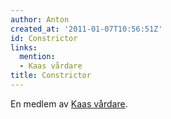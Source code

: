 ```yaml
---
author: Anton
created_at: '2011-01-07T10:56:51Z'
id: Constrictor
links:
  mention:
  - Kaas vårdare
title: Constrictor
---
```


En medlem av [Kaas vårdare].

  [Kaas vårdare]: Kaas_vårdare
